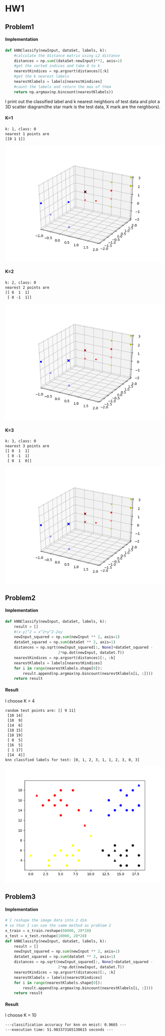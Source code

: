 # HW1

## Problem1

#### Implementation

```python
def kNNClassify(newInput, dataSet, labels, k):
    #calculate the distance matrix using L2 distance
    distances = np.sum((dataSet-newInput)**2, axis=1)
    #get the sorted indices and take 0 to k
    nearestKindices = np.argsort(distances)[:k]
    #get the k nearest labels
    nearestKlabels = labels[nearestKindices]
    #count the labels and return the max of them
    return np.argmax(np.bincount(nearestKlabels))
```

I print out the classified label and k nearest neighbors of test data and plot a 3D scatter diagram(the star mark is the test data, X mark are the neighbors).

#### K=1

```
k: 1, class: 0
nearest 1 points are 
[[0 1 1]]
```

<img src="q1k1.png" alt="q1k1" style="zoom:80%;" />

#### K=2

```
k: 2, class: 0
nearest 2 points are 
[[ 0  1  1]
 [ 0 -1  1]]
```

<img src="q1k2.png" alt="q1k2" style="zoom:80%;" />

#### K=3

```
k: 3, class: 0
nearest 3 points are 
[[ 0  1  1]
 [ 0 -1  1]
 [ 0  1  0]]
```

<img src="q1k3.png" alt="q1k3" style="zoom:80%;" />

## Problem2

#### Implementation

```python
def kNNClassify(newInput, dataSet, labels, k):
    result = []
    #(x-y)^2 = x^2+y^2-2xy
    newInput_squared = np.sum(newInput ** 2, axis=1)
    dataSet_squared = np.sum(dataSet ** 2, axis=1)
    distances = np.sqrt(newInput_squared[:, None]+dataSet_squared -
                        2*np.dot(newInput, dataSet.T))
    nearestKindices = np.argsort(distances)[:, :k]
    nearestKlabels = labels[nearestKindices]
    for i in range(nearestKlabels.shape[0]):
        result.append(np.argmax(np.bincount(nearestKlabels[i, :])))
    return result
```

#### Result

I choose K = 4

```
random test points are: [[ 9 11]
 [10 14]
 [10  9]
 [14  6]
 [18 15]
 [18 19]
 [ 0  5]
 [16  5]
 [ 1 17]
 [14  4]]
knn classfied labels for test: [0, 1, 2, 3, 1, 1, 2, 3, 0, 3]
```

<img src="miniknn.png" alt="miniknn" style="zoom:80%;" />

## Problem3

#### Implementation

```python
# I reshape the image data into 2 dim
# so that I can use the same method as problem 2
x_train = x_train.reshape(60000, 28*28)
x_test = x_test.reshape(10000, 28*28)
def kNNClassify(newInput, dataSet, labels, k):
    result = []
    newInput_squared = np.sum(newInput ** 2, axis=1)
    dataSet_squared = np.sum(dataSet ** 2, axis=1)
    distances = np.sqrt(newInput_squared[:, None]+dataSet_squared -
                        2*np.dot(newInput, dataSet.T))
    nearestKindices = np.argsort(distances)[:, :k]
    nearestKlabels = labels[nearestKindices]
    for i in range(nearestKlabels.shape[0]):
        result.append(np.argmax(np.bincount(nearestKlabels[i, :])))
    return result
```

#### Result

I choose K = 10

```
---classification accuracy for knn on mnist: 0.9665 ---
---execution time: 51.983373165130615 seconds ---
```

